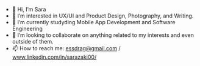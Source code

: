 - 👋 Hi, I’m Sara
- 👀 I’m interested in UX/UI and Product Design, Photography, and Writing.
- 🌱 I’m currently studyding Mobile App Development and Software Engineering
- 💞️ I’m looking to collaborate on anything related to my interests and even outside of them.
- 📫 How to reach me: essdrag@gmail.com / www.linkedin.com/in/sarazaki00/

<!---
essdrag/essdrag is a ✨ special ✨ repository because its `README.md` (this file) appears on your GitHub profile.
You can click the Preview link to take a look at your changes.
--->
